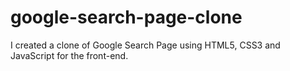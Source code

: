# google-search-page-clone
I created a clone of Google Search Page using HTML5, CSS3 and JavaScript for the front-end.
